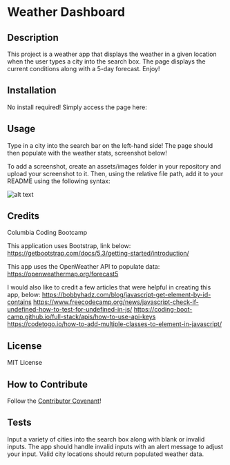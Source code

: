 # Weather Dashboard

## Description

This project is a weather app that displays the weather in a given location when the user types a city into the search box. The page displays the current conditions along with a 5-day forecast. Enjoy!

## Installation

No install required! Simply access the page here:

## Usage

Type in a city into the search bar on the left-hand side! The page should then populate with the weather stats, screenshot below!

To add a screenshot, create an assets/images folder in your repository and upload your screenshot to it. Then, using the relative file path, add it to your README using the following syntax:

![alt text](assets/images/screenshot.png)

## Credits

Columbia Coding Bootcamp

This application uses Bootstrap, link below:
https://getbootstrap.com/docs/5.3/getting-started/introduction/

This app uses the OpenWeather API to populate data:
https://openweathermap.org/forecast5

I would also like to credit a few articles that were helpful in creating this app, below: 
https://bobbyhadz.com/blog/javascript-get-element-by-id-contains
https://www.freecodecamp.org/news/javascript-check-if-undefined-how-to-test-for-undefined-in-js/
https://coding-boot-camp.github.io/full-stack/apis/how-to-use-api-keys
https://codetogo.io/how-to-add-multiple-classes-to-element-in-javascript/

## License

MIT License

## How to Contribute

Follow the [Contributor Covenant](https://www.contributor-covenant.org/)!

## Tests

Input a variety of cities into the search box along with blank or invalid inputs. The app should handle invalid inputs with an alert message to adjust your input. Valid city locations should return populated weather data.
